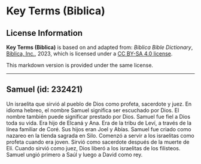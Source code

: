 # Key Terms (Biblica)

## License Information

**Key Terms (Biblica)** is based on and adapted from: _Biblica Bible Dictionary_, [Biblica, Inc.](https://www.biblica.com/), 2023, which is licensed under a [CC BY-SA 4.0 license](https://creativecommons.org/licenses/by-sa/4.0/legalcode.en).

This markdown version is provided under the same license.



--------------------------------

## Samuel (id: 232421)

Un israelita que sirvió al pueblo de Dios como profeta, sacerdote y juez. En idioma hebreo, el nombre Samuel significa ser escuchado por Dios. El nombre también puede significar prestado por Dios. Samuel fue fiel a Dios toda su vida. Era hijo de Elcaná y Ana. Era de la tribu de Leví, a través de la línea familiar de Coré. Sus hijos eran Joel y Abías. Samuel fue criado como nazareo en la tienda sagrada en Silo. Comenzó a servir a los israelitas como profeta cuando era joven. Sirvió como sacerdote después de la muerte de Elí. Cuando sirvió como juez, Dios liberó a los israelitas de los filisteos. Samuel ungió primero a Saúl y luego a David como rey.


